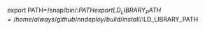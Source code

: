 export PATH=/snap/bin/:$PATH
export LD_LIBRARY_PATH=/home/always/github/nndeploy/build/install/:$LD_LIBRARY_PATH